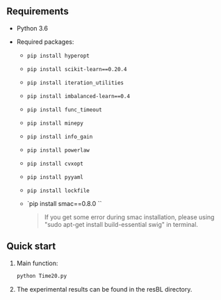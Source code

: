 ## Requirements

- Python 3.6

- Required packages:

  - `pip install hyperopt`
    
  - `pip install scikit-learn==0.20.4`
  
  - `pip install iteration_utilities` 
  
  - `pip install imbalanced-learn==0.4`  
  
  - `pip install func_timeout`
  
  - `pip install minepy`
  
  - `pip install info_gain`
  
  - `pip install powerlaw`
  
  - `pip install cvxopt`
  
  - `pip install pyyaml`
  
  - `pip install lockfile`
  
  - `pip install smac==0.8.0 ``
  
    > If you get some error during smac installation, please using "sudo apt-get install build-essential swig" in terminal.

## Quick start 
1. Main function:
   ```python
   python Time20.py
   ```
2. The experimental results can be found in the resBL directory. 
